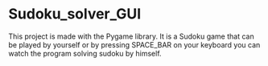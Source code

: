 # Sudoku_solver_GUI
This project is made with the Pygame library. It is a Sudoku game that can be played by yourself or by pressing SPACE_BAR on your keyboard you can watch the program 
solving sudoku by himself.
